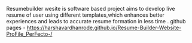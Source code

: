 Resumebuilder wesite is software based project aims to develop live resume of user using different templates,which enhances better experiences and leads to accurate resume formation in less time . 
github pages - https://harshavardhanrode.github.io/Resume-Builder-Website-ProFile_PerFecto-/
